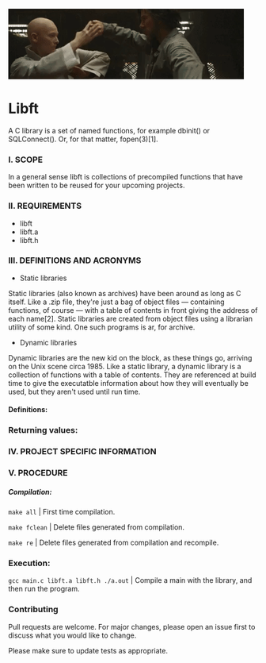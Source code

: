 ![](rsc/img/libft_Dr.gif)
# Libft

A C library is a set of named functions, for example dbinit() or SQLConnect(). Or, for that matter, fopen(3)[1].

### I.	SCOPE

In a general sense libft is collections of precompiled functions that have been written to be reused for your upcoming projects.

###	II.	REQUIREMENTS

* libft
* libft.a
* libft.h


###	III.	DEFINITIONS AND ACRONYMS

- Static libraries

Static libraries (also known as archives) have been around as long as C itself. Like a .zip file, they're just a bag of object files — containing functions, of course — with a table of contents in front giving the address of each name[2]. Static libraries are created from object files using a librarian utility of some kind. One such programs is ar, for archive.

- Dynamic libraries

Dynamic libraries are the new kid on the block, as these things go, arriving on the Unix scene circa 1985. Like a static library, a dynamic library is a collection of functions with a table of contents. They are referenced at build time to give the executatble information about how they will eventually be used, but they aren't used until run time.



####	Definitions:


###	Returning values:


###	IV.	PROJECT SPECIFIC INFORMATION

###	V.	PROCEDURE

##### Compilation:

`make all` | First time compilation.

`make fclean` | Delete files generated from compilation.

`make re` | Delete files generated from compilation and recompile.

### Execution:

`gcc main.c libft.a libft.h ./a.out` | Compile a main with the library, and then run the program.

###		Contributing

Pull requests are welcome. For major changes, please open an issue first to discuss what you would like to change.

Please make sure to update tests as appropriate.
